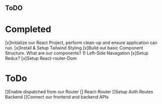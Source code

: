 ## ToDO

# Completed

[x]Initialize our React Project, perform clean-up and ensure application can run.
[x]Install & Setup Tailwind Styling
[x]Build out basic Component Structure. What are our components? 1) Left-Side Navagation
[x]Setup Redux?
[x]Setup React-router-Dom

# ToDo

[]Enable dispatched from our Router
[] React-Router
[]Setup Auth Routes Backend
[]Connect our frontend and backend APIs
